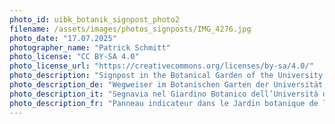 ```yaml
---
photo_id: uibk_botanik_signpost_photo2
filename: /assets/images/photos_signposts/IMG_4276.jpg
photo_date: "17.07.2025"
photographer_name: "Patrick Schmitt"
photo_license: "CC BY-SA 4.0"
photo_license_url: "https://creativecommons.org/licenses/by-sa/4.0/"
photo_description: "Signpost in the Botanical Garden of the University of Innsbruck."
photo_description_de: "Wegweiser im Botanischen Garten der Universität Innsbruck."
photo_description_it: "Segnavia nel Giardino Botanico dell’Università di Innsbruck."
photo_description_fr: "Panneau indicateur dans le Jardin botanique de l’Université d’Innsbruck."
---
```

